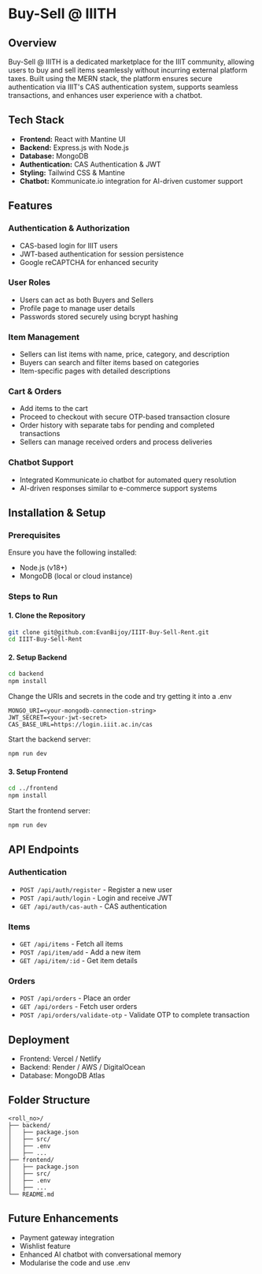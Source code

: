 # Buy-Sell @ IIITH

## Overview
Buy-Sell @ IIITH is a dedicated marketplace for the IIIT community, allowing users to buy and sell items seamlessly without incurring external platform taxes. Built using the MERN stack, the platform ensures secure authentication via IIIT's CAS authentication system, supports seamless transactions, and enhances user experience with a chatbot.

## Tech Stack
- **Frontend:** React with Mantine UI
- **Backend:** Express.js with Node.js
- **Database:** MongoDB
- **Authentication:** CAS Authentication & JWT
- **Styling:** Tailwind CSS & Mantine
- **Chatbot:** Kommunicate.io integration for AI-driven customer support

## Features
### Authentication & Authorization
- CAS-based login for IIIT users
- JWT-based authentication for session persistence
- Google reCAPTCHA for enhanced security

### User Roles
- Users can act as both Buyers and Sellers
- Profile page to manage user details
- Passwords stored securely using bcrypt hashing

### Item Management
- Sellers can list items with name, price, category, and description
- Buyers can search and filter items based on categories
- Item-specific pages with detailed descriptions

### Cart & Orders
- Add items to the cart
- Proceed to checkout with secure OTP-based transaction closure
- Order history with separate tabs for pending and completed transactions
- Sellers can manage received orders and process deliveries

### Chatbot Support
- Integrated Kommunicate.io chatbot for automated query resolution
- AI-driven responses similar to e-commerce support systems

## Installation & Setup
### Prerequisites
Ensure you have the following installed:
- Node.js (v18+)
- MongoDB (local or cloud instance)

### Steps to Run
#### 1. Clone the Repository
```sh
git clone git@github.com:EvanBijoy/IIIT-Buy-Sell-Rent.git
cd IIIT-Buy-Sell-Rent
```
#### 2. Setup Backend
```sh
cd backend
npm install
```
Change the URIs and secrets in the code and try getting it into a .env
```
MONGO_URI=<your-mongodb-connection-string>
JWT_SECRET=<your-jwt-secret>
CAS_BASE_URL=https://login.iiit.ac.in/cas
```
Start the backend server:
```sh
npm run dev
```
#### 3. Setup Frontend
```sh
cd ../frontend
npm install
```
Start the frontend server:
```sh
npm run dev
```

## API Endpoints
### Authentication
- `POST /api/auth/register` - Register a new user
- `POST /api/auth/login` - Login and receive JWT
- `GET /api/auth/cas-auth` - CAS authentication

### Items
- `GET /api/items` - Fetch all items
- `POST /api/item/add` - Add a new item
- `GET /api/item/:id` - Get item details

### Orders
- `POST /api/orders` - Place an order
- `GET /api/orders` - Fetch user orders
- `POST /api/orders/validate-otp` - Validate OTP to complete transaction

## Deployment
- Frontend: Vercel / Netlify
- Backend: Render / AWS / DigitalOcean
- Database: MongoDB Atlas

## Folder Structure
```
<roll_no>/
├── backend/
│   ├── package.json
│   ├── src/
│   ├── .env
│   ├── ...
├── frontend/
│   ├── package.json
│   ├── src/
│   ├── .env
│   ├── ...
└── README.md
```

## Future Enhancements
- Payment gateway integration
- Wishlist feature
- Enhanced AI chatbot with conversational memory
- Modularise the code and use .env
